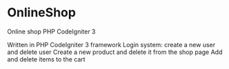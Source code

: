 # OnlineShop
Online shop PHP CodeIgniter 3

Written in PHP CodeIgniter 3 framework 
Login system: create a new user and delete user
Create a new product and delete it from the shop page
Add and delete items to the cart
